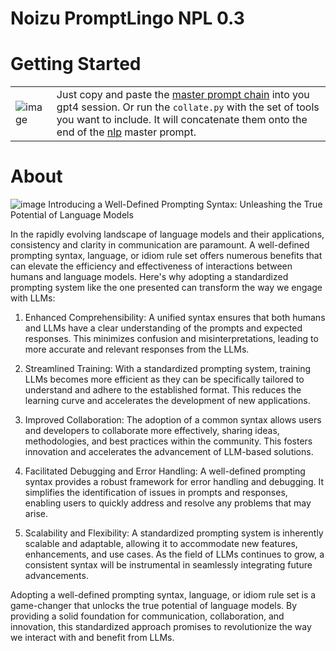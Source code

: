 
Noizu PromptLingo NPL 0.3
==============================

# Getting Started 
|                                                                 |                                          |
| --------------------------------------------------------------- | ---------------------------------------- |
| ![image](https://github.com/noizu-labs-ml/NoizuPromptLingo/assets/6298118/52afeecb-a211-4a56-b03a-8b4c5577e562) |   Just copy and paste the [master prompt chain](prompt.chain.md) into you gpt4 session. Or run the `collate.py` with the set of tools you want to include. It will concatenate them onto the end of the [nlp](nlp/) master prompt. |



# About
![image](https://github.com/noizu-labs-ml/NoizuPromptLingo/assets/6298118/0fa99ed8-bea7-427c-baae-5c9832f15a79)
Introducing a Well-Defined Prompting Syntax: Unleashing the True Potential of Language Models

In the rapidly evolving landscape of language models and their applications, consistency and clarity in communication are paramount. A well-defined prompting syntax, language, or idiom rule set offers numerous benefits that can elevate the efficiency and effectiveness of interactions between humans and language models. Here's why adopting a standardized prompting system like the one presented can transform the way we engage with LLMs:

1. Enhanced Comprehensibility: A unified syntax ensures that both humans and LLMs have a clear understanding of the prompts and expected responses. This minimizes confusion and misinterpretations, leading to more accurate and relevant responses from the LLMs.

2. Streamlined Training: With a standardized prompting system, training LLMs becomes more efficient as they can be specifically tailored to understand and adhere to the established format. This reduces the learning curve and accelerates the development of new applications.

3. Improved Collaboration: The adoption of a common syntax allows users and developers to collaborate more effectively, sharing ideas, methodologies, and best practices within the community. This fosters innovation and accelerates the advancement of LLM-based solutions.

4. Facilitated Debugging and Error Handling: A well-defined prompting syntax provides a robust framework for error handling and debugging. It simplifies the identification of issues in prompts and responses, enabling users to quickly address and resolve any problems that may arise.

5. Scalability and Flexibility: A standardized prompting system is inherently scalable and adaptable, allowing it to accommodate new features, enhancements, and use cases. As the field of LLMs continues to grow, a consistent syntax will be instrumental in seamlessly integrating future advancements.

Adopting a well-defined prompting syntax, language, or idiom rule set is a game-changer that unlocks the true potential of language models. By providing a solid foundation for communication, collaboration, and innovation, this standardized approach promises to revolutionize the way we interact with and benefit from LLMs.
